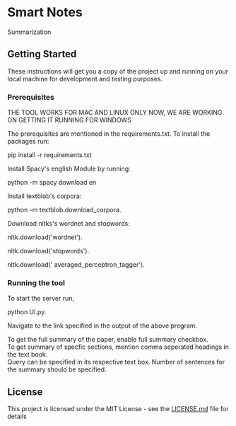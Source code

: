# Smart Notes

Summarization

## Getting Started

These instructions will get you a copy of the project up and running on your local machine for development and testing purposes. 

### Prerequisites

THE TOOL WORKS FOR MAC AND LINUX ONLY NOW, WE ARE WORKING ON GETTING IT RUNNING FOR WINDOWS

The prerequisites are mentioned in the requirements.txt. To install the packages run:

pip install -r requirements.txt


Install Spacy's english Module by running:

python -m spacy download en


Install textblob's corpora:  


python -m textblob.download_corpora. 

Download nltks's wordnet and stopwords:  


nltk.download('wordnet'). 

nltk.download('stopwords'). 

nltk.download(' averaged_perceptron_tagger'). 


### Running the tool

To start the server run,  

python UI.py. 


Navigate to the link specified in the output of the above program. 


To get the full summary of the paper, enable full summary checkbox.  
To get summary of specfic sections, mention comma seperated headings in the text book.  
Query can be specified in its respective text box. 
Number of sentences for the summary should be specified. 



## License

This project is licensed under the MIT License - see the [LICENSE.md](LICENSE.md) file for details


